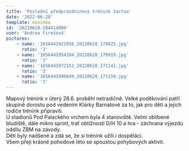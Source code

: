 ```yaml
---
title: 'Poslední předprázdninový trénink žactva'
date: '2022-06-28'
template: novinka
id: '20220628-204414000'
user: 'Andrea Firešová'
pictures:
    - name: '1656441921916_20220628_170825.jpg'
      ratio: '3'
    - name: '1656441954284_20220628_170919.jpg'
      ratio: '3'
    - name: '1656441972153_20220628_171141.jpg'
      ratio: '3'
    - name: '1656441996649_20220628_171159.jpg'
      ratio: '3'
---
```

Mapový trénink v úterý 28.6. proběhl netradičně. Velké poděkování patří skupině dorostu pod vedením Klárky Barnatové za to, jak pro děti a jejich rodiče trénink připravili.  
U stadionů Pod Palackého vrchem byla 4 stanoviště. Velmi oblíbené bludiště, dále mikro sprint, trať obtížnosti D/H 10 a hra - záchrana výjezdu oddílu ZBM na závody.  
Děti byly nadšené a zdá se, že si trénink užili i dospěláci.  
Všem přeji krásné pohodové léto se spoustou pohybových aktivit.
